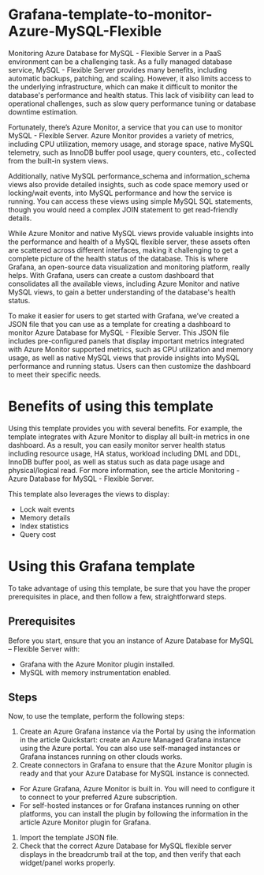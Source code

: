 # Grafana-template-to-monitor-Azure-MySQL-Flexible

Monitoring Azure Database for MySQL - Flexible Server in a PaaS environment can be a challenging task. As a fully managed database service, MySQL - Flexible Server provides many benefits, including automatic backups, patching, and scaling. However, it also limits access to the underlying infrastructure, which can make it difficult to monitor the database's performance and health status. This lack of visibility can lead to operational challenges, such as slow query performance tuning or database downtime estimation.

Fortunately, there’s Azure Monitor, a service that you can use to monitor MySQL - Flexible Server. Azure Monitor provides a variety of metrics, including CPU utilization, memory usage, and storage space, native MySQL telemetry, such as InnoDB buffer pool usage, query counters, etc., collected from the built-in system views.

Additionally, native MySQL performance_schema and information_schema views also provide detailed insights, such as code space memory used or locking/wait events, into MySQL performance and how the service is running. You can access these views using simple MySQL SQL statements, though you would need a complex JOIN statement to get read-friendly details.

While Azure Monitor and native MySQL views provide valuable insights into the performance and health of a MySQL flexible server, these assets often are scattered across different interfaces, making it challenging to get a complete picture of the health status of the database. This is where Grafana, an open-source data visualization and monitoring platform, really helps. With Grafana, users can create a custom dashboard that consolidates all the available views, including Azure Monitor and native MySQL views, to gain a better understanding of the database's health status.

To make it easier for users to get started with Grafana, we’ve created a JSON file that you can use as a template for creating a dashboard to monitor Azure Database for MySQL - Flexible Server. This JSON file includes pre-configured panels that display important metrics integrated with Azure Monitor supported metrics, such as CPU utilization and memory usage, as well as native MySQL views that provide insights into MySQL performance and running status. Users can then customize the dashboard to meet their specific needs.

# Benefits of using this template
Using this template provides you with several benefits. For example, the template integrates with Azure Monitor to display all built-in metrics in one dashboard. As a result, you can easily monitor server health status including resource usage, HA status, workload including DML and DDL, InnoDB buffer pool, as well as status such as data page usage and physical/logical read. For more information, see the article Monitoring - Azure Database for MySQL - Flexible Server.

This template also leverages the views to display:
- Lock wait events
- Memory details
- Index statistics
- Query cost
 

# Using this Grafana template
To take advantage of using this template, be sure that you have the proper prerequisites in place, and then follow a few, straightforward steps.

## Prerequisites
Before you start, ensure that you an instance of Azure Database for MySQL – Flexible Server with:
- Grafana with the Azure Monitor plugin installed.
- MySQL with memory instrumentation enabled.
 
## Steps
Now, to use the template, perform the following steps:

1. Create an Azure Grafana instance via the Portal by using the information in the article Quickstart: create an Azure Managed Grafana instance using the Azure portal. You can also use self-managed instances or Grafana instances running on other clouds works.
1. Create connectors in Grafana to ensure that the Azure Monitor plugin is ready and that your Azure Database for MySQL instance is connected.
  - For Azure Grafana, Azure Monitor is built in. You will need to configure it to connect to your preferred Azure subscription.
  - For self-hosted instances or for Grafana instances running on other platforms, you can install the plugin by following the information in the article Azure Monitor plugin for Grafana.
1. Import the template JSON file.
1. Check that the correct Azure Database for MySQL flexible server displays in the breadcrumb trail at the top, and then verify that each widget/panel works properly.
 
